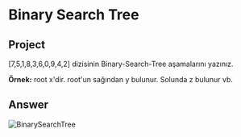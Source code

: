 # Binary Search Tree

## Project
[7,5,1,8,3,6,0,9,4,2] dizisinin Binary-Search-Tree aşamalarını yazınız.

**Örnek:** root x'dir. root'un sağından y bulunur. Solunda z bulunur vb.


## Answer

![BinarySearchTree](https://user-images.githubusercontent.com/90213645/186758893-3ac0a105-fd39-486f-a6dc-445aa57a1112.png)

